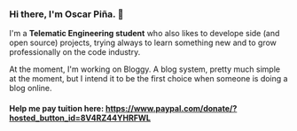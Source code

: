 ### Hi there, I'm Oscar Piña. 👋

I'm a **Telematic Engineering student** who also likes to develope side (and open source) projects, trying always to learn something new and to grow professionally on the code industry.

At the moment, I'm working on Bloggy. A blog system, pretty much simple at the moment, but I intend it to be the first choice when someone is doing a blog online.

#### Help me pay tuition here: https://www.paypal.com/donate/?hosted_button_id=8V4RZ44YHRFWL

<!--
**JadeClay/JadeClay** is a ✨ _special_ ✨ repository because its `README.md` (this file) appears on your GitHub profile.

Here are some ideas to get you started:

- 🔭 I’m currently working on ...
- 🌱 I’m currently learning ...
- 👯 I’m looking to collaborate on ...
- 🤔 I’m looking for help with ...
- 💬 Ask me about ...
- 📫 How to reach me: ...
- 😄 Pronouns: ...
- ⚡ Fun fact: ...
-->
